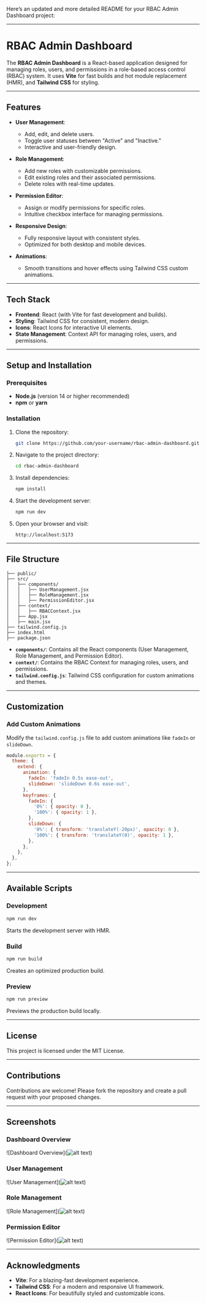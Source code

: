 Here’s an updated and more detailed README for your RBAC Admin Dashboard project:

---

# **RBAC Admin Dashboard**

The **RBAC Admin Dashboard** is a React-based application designed for managing roles, users, and permissions in a role-based access control (RBAC) system. It uses **Vite** for fast builds and hot module replacement (HMR), and **Tailwind CSS** for styling.

---

## **Features**
- **User Management**:
  - Add, edit, and delete users.
  - Toggle user statuses between "Active" and "Inactive."
  - Interactive and user-friendly design.

- **Role Management**:
  - Add new roles with customizable permissions.
  - Edit existing roles and their associated permissions.
  - Delete roles with real-time updates.

- **Permission Editor**:
  - Assign or modify permissions for specific roles.
  - Intuitive checkbox interface for managing permissions.

- **Responsive Design**:
  - Fully responsive layout with consistent styles.
  - Optimized for both desktop and mobile devices.

- **Animations**:
  - Smooth transitions and hover effects using Tailwind CSS custom animations.

---

## **Tech Stack**
- **Frontend**: React (with Vite for fast development and builds).
- **Styling**: Tailwind CSS for consistent, modern design.
- **Icons**: React Icons for interactive UI elements.
- **State Management**: Context API for managing roles, users, and permissions.

---

## **Setup and Installation**

### **Prerequisites**
- **Node.js** (version 14 or higher recommended)
- **npm** or **yarn**

### **Installation**
1. Clone the repository:
   ```bash
   git clone https://github.com/your-username/rbac-admin-dashboard.git
   ```

2. Navigate to the project directory:
   ```bash
   cd rbac-admin-dashboard
   ```

3. Install dependencies:
   ```bash
   npm install
   ```

4. Start the development server:
   ```bash
   npm run dev
   ```

5. Open your browser and visit:
   ```
   http://localhost:5173
   ```

---

## **File Structure**
```
├── public/
├── src/
│   ├── components/
│   │   ├── UserManagement.jsx
│   │   ├── RoleManagement.jsx
│   │   ├── PermissionEditor.jsx
│   ├── context/
│   │   ├── RBACContext.jsx
│   ├── App.jsx
│   ├── main.jsx
├── tailwind.config.js
├── index.html
├── package.json
```

- **`components/`**: Contains all the React components (User Management, Role Management, and Permission Editor).
- **`context/`**: Contains the RBAC Context for managing roles, users, and permissions.
- **`tailwind.config.js`**: Tailwind CSS configuration for custom animations and themes.

---

## **Customization**

### **Add Custom Animations**
Modify the `tailwind.config.js` file to add custom animations like `fadeIn` or `slideDown`.

```javascript
module.exports = {
  theme: {
    extend: {
      animation: {
        fadeIn: 'fadeIn 0.5s ease-out',
        slideDown: 'slideDown 0.6s ease-out',
      },
      keyframes: {
        fadeIn: {
          '0%': { opacity: 0 },
          '100%': { opacity: 1 },
        },
        slideDown: {
          '0%': { transform: 'translateY(-20px)', opacity: 0 },
          '100%': { transform: 'translateY(0)', opacity: 1 },
        },
      },
    },
  },
};
```

---

## **Available Scripts**

### **Development**
```bash
npm run dev
```
Starts the development server with HMR.

### **Build**
```bash
npm run build
```
Creates an optimized production build.

### **Preview**
```bash
npm run preview
```
Previews the production build locally.

---

## **License**

This project is licensed under the MIT License.

---

## **Contributions**

Contributions are welcome! Please fork the repository and create a pull request with your proposed changes.

---

## **Screenshots**

### **Dashboard Overview**
![Dashboard Overview](![alt text](image-3.png))

### **User Management**
![User Management](![alt text](image.png))

### **Role Management**
![Role Management](![alt text](image-1.png))

### **Permission Editor**
![Permission Editor](![alt text](image-2.png))

---

## **Acknowledgments**
- **Vite**: For a blazing-fast development experience.
- **Tailwind CSS**: For a modern and responsive UI framework.
- **React Icons**: For beautifully styled and customizable icons.

